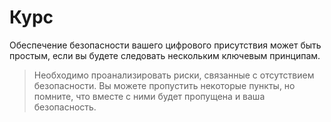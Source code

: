 # Курс
Обеспечение безопасности вашего цифрового присутствия может быть простым, если вы будете следовать нескольким ключевым принципам.
> Необходимо проанализировать риски, связанные с отсутствием безопасности. Вы можете пропустить некоторые пункты, но помните, что вместе с ними будет пропущена и ваша безопасность.
